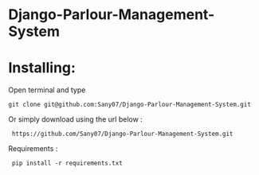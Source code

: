 # Django-Parlour-Management-System



# Installing:

Open terminal and type

    git clone git@github.com:Sany07/Django-Parlour-Management-System.git

Or simply download using the url below :

     https://github.com/Sany07/Django-Parlour-Management-System.git
  
Requirements :

     pip install -r requirements.txt
